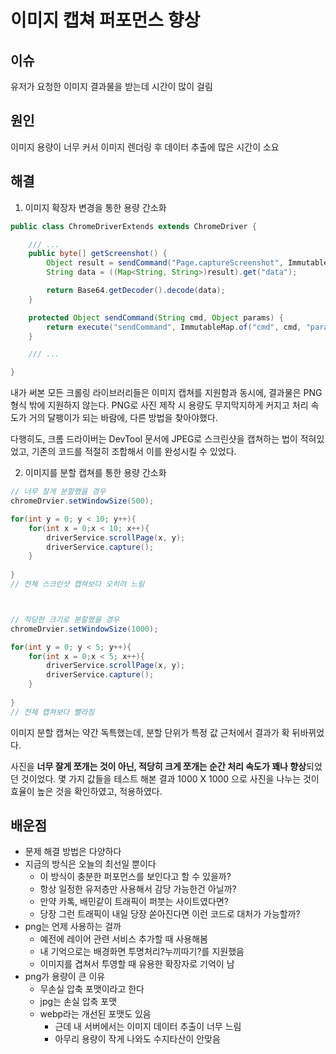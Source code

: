 # 이미지 캡쳐 퍼포먼스 향상
## 이슈
유저가 요청한 이미지 결과물을 받는데 시간이 많이 걸림

## 원인
이미지 용량이 너무 커서 이미지 렌더링 후 데이터 추출에 많은 시간이 소요

## 해결
1. 이미지 확장자 변경을 통한 용량 간소화
```java
public class ChromeDriverExtends extends ChromeDriver {

    /// ...
    public byte[] getScreenshot() {
        Object result = sendCommand("Page.captureScreenshot", ImmutableMap.of("format", "jpeg"));
        String data = ((Map<String, String>)result).get("data");

        return Base64.getDecoder().decode(data);
    }

    protected Object sendCommand(String cmd, Object params) {
        return execute("sendCommand", ImmutableMap.of("cmd", cmd, "params", params)).getValue();
    }

    /// ...

}
```

내가 써본 모든 크롤링 라이브러리들은 이미지 캡쳐를 지원함과 동시에, 결과물은 PNG 형식 밖에 지원하지 않는다. PNG로 사진 제작 시 용량도 무지막지하게 커지고 처리 속도가 거의 달팽이가 되는 바람에, 다른 방법을 찾아야했다. 

다행히도, 크롬 드라이버는 DevTool 문서에 JPEG로 스크린샷을 캡쳐하는 법이 적혀있었고, 기존의 코드를 적절히 조합해서 이를 완성시킬 수 있었다.

2. 이미지를 분할 캡쳐를 통한 용량 간소화

```java
// 너무 잘게 분할했을 경우
chromeDrvier.setWindowSize(500);

for(int y = 0; y < 10; y++){
    for(int x = 0;x < 10; x++){
        driverService.scrollPage(x, y);
        driverService.capture();
    }
    
}
// 전체 스크린샷 캡쳐보다 오히려 느림



// 적당한 크기로 분할했을 경우
chromeDrvier.setWindowSize(1000);

for(int y = 0; y < 5; y++){
    for(int x = 0;x < 5; x++){
        driverService.scrollPage(x, y);
        driverService.capture();
    }
    
}
// 전체 캡쳐보다 빨라짐
```
이미지 분할 캡쳐는 약간 독특했는데, 분할 단위가 특정 값 근처에서 결과가 확 뒤바뀌었다.


사진을 <strong>너무 잘게 쪼개는 것이 아닌, 적당히 크게 쪼개는 순간 처리 속도가 꽤나 향상</strong>되었던 것이었다. 몇 가지 값들을 테스트 해본 결과 1000 X 1000 으로 사진을 나누는 것이 효율이 높은 것을 확인하였고, 적용하였다.

## 배운점
- 문제 해결 방법은 다양하다
- 지금의 방식은 오늘의 최선일 뿐이다
    - 이 방식이 충분한 퍼포먼스를 보인다고 할 수 있을까?
    - 항상 일정한 유저층만 사용해서 감당 가능한건 아닐까?
    - 만약 카톡, 배민같이 트래픽이 퍼붓는 사이트였다면?
    - 당장 그런 트래픽이 내일 당장 쏟아진다면 이런 코드로 대처가 가능할까?
- png는 언제 사용하는 걸까
    - 예전에 레이어 관련 서비스 추가할 때 사용해봄
    - 내 기억으로는 배경화면 투명처리?누끼따기?를 지원했음
    - 이미지를 겹쳐서 투영할 때 유용한 확장자로 기억이 남
- png가 용량이 큰 이유
    - 무손실 압축 포맷이라고 한다
    - jpg는 손실 압축 포맷
    - webp라는 개선된 포맷도 있음
        - 근데 내 서버에서는 이미지 데이터 추출이 너무 느림
        - 아무리 용량이 작게 나와도 수지타산이 안맞음 
    
    
